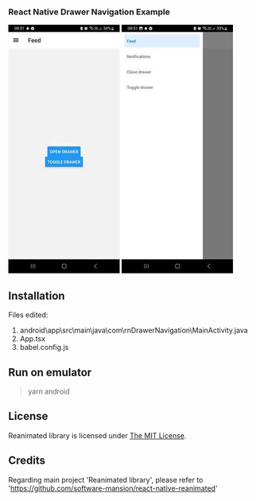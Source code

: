 ### React Native Drawer Navigation Example
![Drawer_demo1A](https://github.com/worldpeacez0991/rnDrawerNavigation/blob/9e83166ce3d99e002e4d0da3b165d297544dea5d/Drawer_demo1A.jpg)
![Drawer_demo1B](https://github.com/worldpeacez0991/rnDrawerNavigation/blob/9e83166ce3d99e002e4d0da3b165d297544dea5d/Drawer_demo1B.jpg)

## Installation
Files edited:
1. android\app\src\main\java\com\rnDrawerNavigation\MainActivity.java
2. App.tsx
3. babel.config.js

## Run on emulator
> yarn android

## License

Reanimated library is licensed under [The MIT License](LICENSE).

## Credits
Regarding main project 'Reanimated library', please refer to 'https://github.com/software-mansion/react-native-reanimated'
